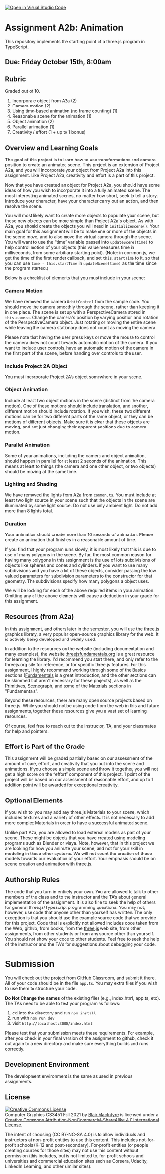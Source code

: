 [![Open in Visual Studio Code](https://classroom.github.com/assets/open-in-vscode-f059dc9a6f8d3a56e377f745f24479a46679e63a5d9fe6f495e02850cd0d8118.svg)](https://classroom.github.com/online_ide?assignment_repo_id=5973221&assignment_repo_type=AssignmentRepo)
# Assignment A2b: Animation

This repository implements the starting point of a three.js program in TypeScript.

## Due: Friday October 15th, 8:00am

## Rubric

Graded out of 10.

1. Incorporate object from A2a  (2)
2. Camera motion (2)
3. Using time-based animation (no frame counting) (1)
4. Reasonable scene for the animation (1)
5. Object animation (2)
6. Parallel animation (1)
7. Creativity / effort (1 + up to 1 bonus)

## Overview and Learning Goals

The goal of this project is to learn how to use transformations and camera position to create an animated scene. This project is an extension of Project A2a, and you will incorporate your object from Project A2a into this assignment. Like Project A2a, creativity and effort is a part of this project.

Now that you have created an object for Project A2a, you should have some ideas of how you wish to incorporate it into a fully animated scene. The most interesting animated scenes, no matter how short, seek to tell a story. Introduce your character, have your character carry out an action, and then resolve the scene.

You will most likely want to create more objects to populate your scene, but these new objects can be more simple than Project A2a's object. As with A2a, you should create the objects you will need in `initializeScene()`. Your main goal for this assignment will be to make one or more of the objects in the scene move, and to also move the virtual camera through the scene. You will want to use the “time” variable passed into `updateScene(time)` to help control motion of your objects (this value measures time in milliseconds, from some arbitrary starting point).  (Note: in common.js, we get the time of the first render callback, and set `this.startTime` to it, so that you can use `time - this.startTime` in `updateScene(time)` as the time since the program started.)

Below is a checklist of elements that you must include in your scene:

### Camera Motion

We have removed the camera `OrbitControl` from the sample code. You should move the camera smoothly through the scene, rather than keeping it in one place. The scene is set up with a PerspectiveCamera stored in `this.camera`. Change the camera's position by varying position and rotation of the PerspectiveCamera object.  Just rotating or moving the entire scene while leaving the camera stationary does not count as moving the camera.

Please note that having the user press keys or move the mouse to control the camera does not count towards automatic motion of the camera. If you want to include user controls, have an automatic motion of the camera in the first part of the scene, before handing over controls to the user.

### Include Project 2A Object

You must incorporate Project 2A’s object somewhere in your scene.

### Object Animation

Include at least two object motions in the scene (distinct from the camera motion). One of these motions should include translation, and another, different motion should include rotation. If you wish, these two different motions can be for two different parts of the same object, or they can be motions of different objects. Make sure it is clear that these objects are moving, and not just changing their apparent positions due to camera motion.

### Parallel Animation

Some of your animations, including the camera and object animation, should happen in parallel for at least 2 seconds of the animation.  This means at least to things (the camera and one other object, or two objects) should be moving at the same time.

### Lighting and Shading

We have removed the lights from A2a from `common.ts`.  You must include at least two light source in your scene such that the objects in the scene are illuminated by some light source. Do not use only ambient light.  Do not add more than 8 lights total.

### Duration

Your animation should create more than 10 seconds of animation. Please create an animation that finishes in a reasonable amount of time.

If you find that your program runs slowly, it is most likely that this is due to use of many polygons in the scene. By far, the most common reason for having many polygons in this assignment is the use of lots subdivisions of objects like spheres and cones and cylinders. If you want to use many subdivisions and you have a lot of these objects, consider passing the low valued parameters for subdivision parameters to the constructor for that geometry.  The subdivisions specify how many polygons a object uses.

We will be looking for each of the above required items in your animation. Omitting any of the above elements will cause a deduction in your grade for this assignment.

## Resources (from A2a)

In this assignment, and others later in the semester, you will use the [three.js](https://threejs.org) graphics library, a very popular open-source graphics library for the web.  It is actively being developed and widely used.  

In addition to the resources on the website (including documentation and many examples), the website [threejsfundamentals.org](https://threejsfundamentals.org/) is a great resource for learning the library. I'd recommend you start there, and only refer to the threejs.org site for reference, or for specific three.js features. For this assignment, I highly recommend working through some of the Basics sections ([Fundamentals](https://threejsfundamentals.org/threejs/lessons/threejs-fundamentals.html) is a great introduction, and the other sections can be skimmed but aren't necessary for these projects), as well as the [Primitives](https://threejsfundamentals.org/threejs/lessons/threejs-primitives.html), [Scenegraph](https://threejsfundamentals.org/threejs/lessons/threejs-scenegraph.html), and some of the [Materials](https://threejsfundamentals.org/threejs/lessons/threejs-materials.html) sections in "Fundamentals".

Beyond these resources, there are many open source projects based on three.js.  While you should not be using code from the web in this and future assignments, together these resources give you a vast set of learning resources.

Of course, feel free to reach out to the instructor, TA, and your classmates for help and pointers.

## Effort is Part of the Grade

This assignment will be graded partially based on our assessment of the amount of care, effort, and creativity that you put into the scene and animations. If you choose a simple scene and throw it together, you will not get a high score on the “effort” component of this project.  1 point of the project will be based on our assessment of reasonable effort, and up to 1 addition point will be awarded for exceptional creativity.

## Optional Elements

If you wish to, you may add any three.js Materials to your scene, which includes textures and a variety of other effects. It is not necessary to add more complex Materials in order to have a successful animated scene.

Unlike part A2a, you are allowed to load external models as part of your scene. These might be objects that you have created using modeling programs such as Blender or Maya.  Note, however, that in this project we are looking for how you animate your scene, and not for your skill in modeling in these other systems. We will not count the creation of these models towards our evaluation of your effort.  Your emphasis should be on scene creation and animation with three.js.

## Authorship Rules

The code that you turn in entirely your own. You are allowed to talk to other members of the class and to the instructor and the TA’s about general implementation of the assignment. It is also fine to seek the help of others for general three.js/Typescript programming questions. You may not, however, use code that anyone other than yourself has written. The only exception is that you should use the example source code that we provide for this project. Code that is explicitly not allowed includes code taken from the Web, github, from books, from the [three.js](https://threejs.org) web site, from other assignments, from other students or from any source other than yourself. You should not show your code to other students. Feel free to seek the help of the instructor and the TA's for suggestions about debugging your code.

# Submission

You will check out the project from GitHub Classroom, and submit it there.  All of your code should be in the file `app.ts`. You may extra files if you wish to use them to structure your code.

**Do Not Change the names** of the existing files (e.g., index.html, app.ts, etc).  The TAs need to be able to test your program as follows:

1. cd into the directory and run ```npm install```
2. run with ```npm run dev```
3. visit ```http://localhost:3000/index.html```

Please test that your submission meets these requirements. For example, after you check in your final version of the assignment to github, check it out again to a new directory and make sure everything builds and runs correctly.
 
## Development Environment

The development environment is the same as used in previous assignments.

## License

<a rel="license" href="http://creativecommons.org/licenses/by-nc-sa/4.0/"><img alt="Creative Commons License" style="border-width:0" src="https://i.creativecommons.org/l/by-nc-sa/4.0/88x31.png" /></a><br /><span xmlns:dct="http://purl.org/dc/terms/" property="dct:title">Computer Graphics CS3451 Fall 2021</span> by <a xmlns:cc="http://creativecommons.org/ns#" href="https://github.blairmacintyre.me" property="cc:attributionName" rel="cc:attributionURL">Blair MacIntyre</a> is licensed under a <a rel="license" href="http://creativecommons.org/licenses/by-nc-sa/4.0/">Creative Commons Attribution-NonCommercial-ShareAlike 4.0 International License</a>.

The intent of choosing (CC BY-NC-SA 4.0) is to allow individuals and instructors at non-profit entities to use this content.  This includes not-for-profit schools (K-12 and post-secondary). For-profit entities (or people creating courses for those sites) may not use this content without permission (this includes, but is not limited to, for-profit schools and universities and commercial education sites such as Corsera, Udacity, LinkedIn Learning, and other similar sites).
